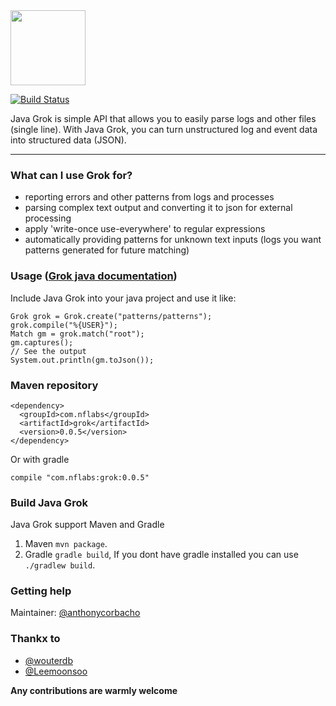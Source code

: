 <img src="http://peloton.nflabs.com/imgs/logo.png" height="120" align="bottom"/>

[![Build Status](https://secure.travis-ci.org/thekrakken/java-grok.png?branch=master)](https://travis-ci.org/thekrakken/java-grok)

Java Grok is simple API that allows you to easily parse logs and other files (single line). With Java Grok, you can turn unstructured log and event data into structured data (JSON).


-----------------------

### What can I use Grok for?
* reporting errors and other patterns from logs and processes
* parsing complex text output and converting it to json for external processing
* apply 'write-once use-everywhere' to regular expressions
* automatically providing patterns for unknown text inputs (logs you want patterns generated for future matching)

### Usage ([Grok java documentation](http://grok.nflabs.com/javadoc))
Include Java Grok into your java project and use it like:

    Grok grok = Grok.create("patterns/patterns");
    grok.compile("%{USER}");
    Match gm = grok.match("root");
    gm.captures();
    // See the output
    System.out.println(gm.toJson());

### Maven repository

	<dependency>
	  <groupId>com.nflabs</groupId>
	  <artifactId>grok</artifactId>
	  <version>0.0.5</version>
	</dependency>

Or with gradle
   	
	compile "com.nflabs:grok:0.0.5"

### Build Java Grok

Java Grok support Maven and Gradle
 1. Maven ``mvn package``.
 2. Gradle ``gradle build``, If you dont have gradle installed you can use ``./gradlew build``.	

### Getting help
Maintainer: [@anthonycorbacho](https://github.com/anthonycorbacho)

### Thankx to
 * [@wouterdb](https://github.com/wouterdb)
 * [@Leemoonsoo](https://github.com/Leemoonsoo)
 
**Any contributions are warmly welcome**

